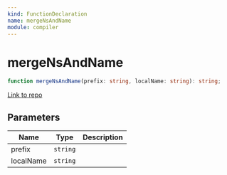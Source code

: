 ```yaml
---
kind: FunctionDeclaration
name: mergeNsAndName
module: compiler
---
```


# mergeNsAndName

```ts
function mergeNsAndName(prefix: string, localName: string): string;
```

[Link to repo](https://github.com/timdeschryver/angular/blob/master/packages/compiler/src/ml_parser/tags.ts#L61-L63)

## Parameters

| Name      | Type     | Description |
| --------- | -------- | ----------- |
| prefix    | `string` |             |
| localName | `string` |             |
